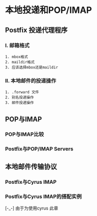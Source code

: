 # 本地投递和POP/IMAP

## Postfix 投递代理程序
### I. 邮箱格式
    1. mbox格式
    2. maildir格式
    3. 应该选择mbox还是maildir

### II. 本地邮件的投递操作
    1. .forward 文件
    2. 别名投递操作
    3. 邮件投递操作


## POP与IMAP
### POP与IMAP比较
### Postfix与POP/IMAP Servers


## 本地邮件传输协议
### Postfix与Cyrus IMAP
### Postfix与Cyrus IMAP的搭配实例

[-_-] 由于为使用cyrus 此章

